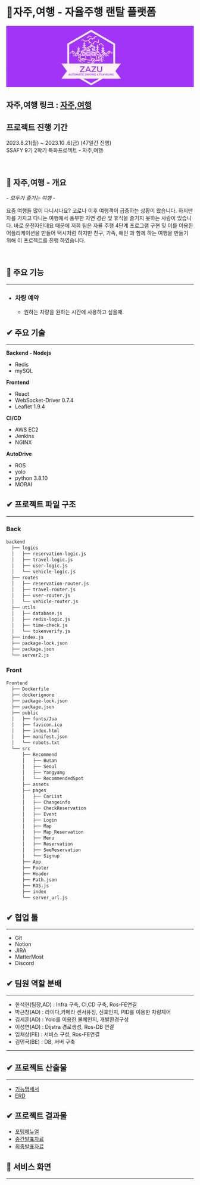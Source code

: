 # 🚗자주,여행 - 자율주행 랜탈 플랫폼

![타이틀이미지](<./Docs/image/자주,여행(로고).PNG>)

## 자주,여행 링크 : [자주,여행](http://j9c104.p.ssafy.io/)

## 프로젝트 진행 기간

2023.8.21(월) ~ 2023.10 .6(금) (47일간 진행)  
SSAFY 9기 2학기 특화프로젝트 - 자주,여행

</br>

## 🎵 자주,여행 - 개요

_- 모두가 즐기는 여행 -_

요즘 여행들 많이 다니시나요? 코로나 이후 여행객이 급증하는 상황이 왔습니다. 하지만 차를 가지고 다니는 여행에서 풍부한 자연 경관 및 휴식을 즐기지 못하는 사람이 있습니다. 바로 운전자인데요 때문에 저희 팀은 자율 주행 4단계 프로그램 구현 및 이를 이용한 어플리케이션을 만들어 택시처럼 하지만 친구, 가족, 애인 과 함께 하는 여행을 만들기 위해 이 프로젝트를 진행 하였습니다.

</br>

## 🎵 주요 기능

---

- ### 차량 예약
  - 원하는 차량을 원하는 시간에 사용하고 싶을때.
    <br/>

## ✔ 주요 기술

---

**Backend - Nodejs**

- Redis
- mySQL

**Frontend**

- React
- WebSocket-Driver 0.7.4
- Leaflet 1.9.4

**CI/CD**

- AWS EC2
- Jenkins
- NGINX

**AutoDrive**

- ROS
- yolo
- python 3.8.10
- MORAI

## ✔ 프로젝트 파일 구조

---

### Back

```
backend
  ├── logics
  │   ├── reservation-logic.js
  │   ├── travel-logic.js
  │   ├── user-logic.js
  │   └── vehicle-logic.js
  ├── routes
  │   ├── reservation-router.js
  │   ├── travel-router.js
  │   ├── user-router.js
  │   └── vehicle-router.js
  ├── utils
  │   ├── database.js
  │   ├── redis-logic.js
  │   ├── time-check.js
  │   └── tokenverify.js
  ├── index.js
  ├── package-lock.json
  ├── package.json
  └── server2.js

```

### Front

```
Frontend
  ├── Dockerfile
  ├── dockerignore
  ├── package-lock.json
  ├── package.json
  ├── public
  │   ├── fonts/Jua
  │   ├── favicon.ico
  │   ├── index.html
  │   ├── manifest.json
  │   └── robots.txt
  └── src
      ├── Recommend
      │   ├── Busan
      │   ├── Seoul
      │   ├── Yangyang
      │   └── RecommendedSpot
      ├── assets
      ├── pages
      │   ├── CarList
      │   ├── Changeinfo
      │   ├── CheckReservation
      │   ├── Event
      │   ├── Login
      │   ├── Map
      │   ├── Map_Reservation
      │   ├── Menu
      │   ├── Reservation
      │   ├── SeeReservation
      │   └── Signup
      ├── App
      ├── Footer
      ├── Header
      ├── Path.json
      ├── ROS.js
      ├── index
      └── server_url.js

```

## ✔ 협업 툴

---

- Git
- Notion
- JIRA
- MatterMost
- Discord

## ✔ 팀원 역할 분배

---

- 한석현(팀장,AD) : Infra 구축, CI,CD 구축, Ros-FE연결
- 박근창(AD) : 라이다,카메라 센서퓨징, 신호인지, PID를 이용한 차량제어
- 김세훈(AD) : Yolo를 이용한 물체인지, 개발환경구성
- 이성연(AD) : Dijstra 경로생성, Ros-DB 연결
- 임채상(FE) : 서비스 구성, Ros-FE연결
- 김민국(BE) : DB, 서버 구축

---

## ✔ 프로젝트 산출물

---

- [기능명세서](./Docs/FunctionalSpecification.md)
- [ERD](./docs/ERD.md)

## ✔ 프로젝트 결과물

- [포팅메뉴얼](./Docs/C104_포팅_메뉴얼.docx)
- [중간발표자료](./Docs/PPT/자주여행_중간발표.pptx)
- [최종발표자료](./Docs/PPT/자주여행_최종발표.pptx)

## 🚓 서비스 화면

---
